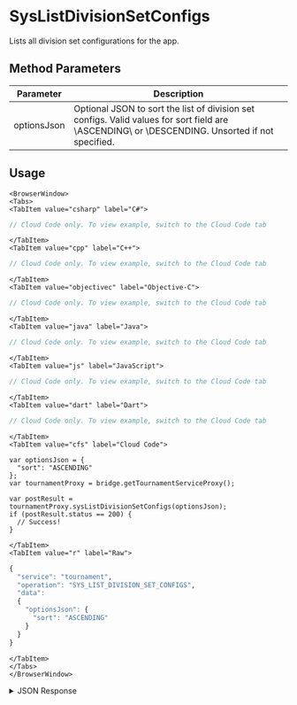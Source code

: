 # SysListDivisionSetConfigs

Lists all division set configurations for the app.

<PartialServop service_name="tournament" operation_name="SYS_LIST_DIVISION_SET_CONFIGS" />

## Method Parameters
Parameter | Description
--------- | -----------
optionsJson | Optional JSON to sort the list of division set configs. Valid values for sort field are \ASCENDING\ or \DESCENDING\. Unsorted if not specified.

## Usage

```mdx-code-block
<BrowserWindow>
<Tabs>
<TabItem value="csharp" label="C#">
```

```csharp
// Cloud Code only. To view example, switch to the Cloud Code tab
```

```mdx-code-block
</TabItem>
<TabItem value="cpp" label="C++">
```

```cpp
// Cloud Code only. To view example, switch to the Cloud Code tab
```

```mdx-code-block
</TabItem>
<TabItem value="objectivec" label="Objective-C">
```

```objectivec
// Cloud Code only. To view example, switch to the Cloud Code tab
```

```mdx-code-block
</TabItem>
<TabItem value="java" label="Java">
```

```java
// Cloud Code only. To view example, switch to the Cloud Code tab
```

```mdx-code-block
</TabItem>
<TabItem value="js" label="JavaScript">
```

```javascript
// Cloud Code only. To view example, switch to the Cloud Code tab
```

```mdx-code-block
</TabItem>
<TabItem value="dart" label="Dart">
```

```dart
// Cloud Code only. To view example, switch to the Cloud Code tab
```

```mdx-code-block
</TabItem>
<TabItem value="cfs" label="Cloud Code">
```

```cfscript
var optionsJson = {
  "sort": "ASCENDING"
};
var tournamentProxy = bridge.getTournamentServiceProxy();

var postResult = tournamentProxy.sysListDivisionSetConfigs(optionsJson);
if (postResult.status == 200) {
  // Success!
}
```

```mdx-code-block
</TabItem>
<TabItem value="r" label="Raw">
```

```r
{
  "service": "tournament",
  "operation": "SYS_LIST_DIVISION_SET_CONFIGS",
  "data":
  {
    "optionsJson": {
      "sort": "ASCENDING"
    }
  }
}
```

```mdx-code-block
</TabItem>
</Tabs>
</BrowserWindow>
```

<details>
<summary>JSON Response</summary>

```json
{
  "data": {
    "count": 7,
    "divSetConfigs": [
      {
        "divSetId": "div1",
        "desc": "A division to the player",
        "scheduleType": "Sync",
        "lbTemplate": "lcon",
        "max": 100,
        "expiryDays": 15,
        "createdAt": 1593703109596,
        "updatedAt": 1594670543542,
        "version": 1
      },
      {
        "divSetId": "uniqueDivSetId",
        "desc": "Gold division",
        "scheduleType": "Sync",
        "lbTemplate": "l4",
        "max": 100,
        "expiryDays": 15,
        "createdAt": 1654004481428,
        "updatedAt": 1654004481428,
        "version": 1
      }
    ]
  },
  "status": 200
}
```
</details>

